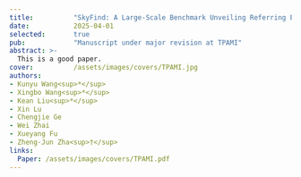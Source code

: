 ```yaml
---
title:          "SkyFind: A Large-Scale Benchmark Unveiling Referring Expression Comprehension for UAV"
date:           2025-04-01
selected:       true
pub:            "Manuscript under major revision at TPAMI"
abstract: >-
  This is a good paper.
cover:          /assets/images/covers/TPAMI.jpg
authors:
- Kunyu Wang<sup>*</sup>
- Xingbo Wang<sup>*</sup>
- Kean Liu<sup>*</sup>
- Xin Lu
- Chengjie Ge
- Wei Zhai
- Xueyang Fu
- Zheng-Jun Zha<sup>†</sup>
links:
  Paper: /assets/images/covers/TPAMI.pdf
---
```

